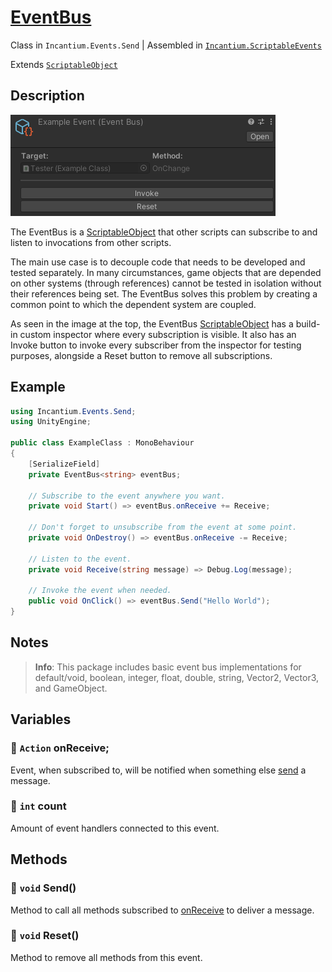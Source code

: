 ﻿# [EventBus](../Runtime/Send/EventBus.cs)

Class in `Incantium.Events.Send` | Assembled in [`Incantium.ScriptableEvents`](../README.md)

Extends [`ScriptableObject`](https://docs.unity3d.com/ScriptReference/ScriptableObject.html)

## Description

![EventBus](../Images~/EventBus.png)

The EventBus is a [ScriptableObject](https://docs.unity3d.com/6000.0/Documentation/Manual/class-scriptableobject.html)
that other scripts can subscribe to and listen to invocations from other scripts.

The main use case is to decouple code that needs to be developed and tested separately. In many circumstances, game
objects that are depended on other systems (through references) cannot be tested in isolation without their references
being set. The EventBus solves this problem by creating a common point to which the dependent system are coupled.

As seen in the image at the top, the EventBus 
[ScriptableObject](https://docs.unity3d.com/6000.0/Documentation/Manual/class-scriptableobject.html) has a build-in
custom inspector where every subscription is visible. It also has an Invoke button to invoke every subscriber from the 
inspector for testing purposes, alongside a Reset button to remove all subscriptions.

## Example

```csharp
using Incantium.Events.Send;
using UnityEngine;

public class ExampleClass : MonoBehaviour
{
    [SerializeField]
    private EventBus<string> eventBus;

    // Subscribe to the event anywhere you want.
    private void Start() => eventBus.onReceive += Receive;

    // Don't forget to unsubscribe from the event at some point.
    private void OnDestroy() => eventBus.onReceive -= Receive;

    // Listen to the event.
    private void Receive(string message) => Debug.Log(message);
    
    // Invoke the event when needed.
    public void OnClick() => eventBus.Send("Hello World");
}
```

## Notes

> **Info**: This package includes basic event bus implementations for default/void, boolean, integer, float, double, 
> string, Vector2, Vector3, and GameObject.

## Variables

### :green_book: `Action` onReceive;

Event, when subscribed to, will be notified when something else [send](#green_book-void-send) a message.

### :green_book: `int` count

Amount of event handlers connected to this event.

## Methods

### :green_book: `void` Send()

Method to call all methods subscribed to [onReceive](#green_book-action-onreceive) to deliver a message.

### :green_book: `void` Reset()

Method to remove all methods from this event.
